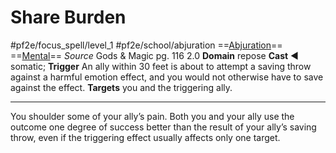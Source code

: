 # Share Burden
#pf2e/focus_spell/level_1 #pf2e/school/abjuration 
==[Abjuration](../../../../../TTRPGShare-Pathfinder-2E-Vault/rules/traits/abjuration.md)== ==[Mental](../../../../../TTRPGShare-Pathfinder-2E-Vault/rules/traits/mental.md)==
*Source* Gods & Magic pg. 116 2.0
**Domain** repose
**Cast** ◄ somatic; **Trigger** An ally within 30 feet is about to attempt a saving throw against a harmful emotion effect, and you would not otherwise have to save against the effect.
**Targets** you and the triggering ally.

---
You shoulder some of your ally’s pain. Both you and your ally use the outcome one degree of success better than the result of your ally’s saving throw, even if the triggering effect usually affects only one target.
